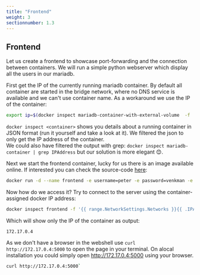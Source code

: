 ```yaml
---
title: "Frontend"
weight: 3
sectionnumber: 1.3
---
```


## Frontend

Let us create a frontend to showcase port-forwarding and the connection between containers. We will run a simple python webserver which display all the users in our mariadb.

First get the IP of the currently running mariadb container. By default all container are started in the bridge network, where no DNS service is available and we can't use container name. As a workaround we use the IP of the container:

```bash
export ip=$(docker inspect mariadb-container-with-external-volume  -f '{{ range.NetworkSettings.Networks }}{{ .IPAddress }}{{ end }}')
```

`docker inspect <container>` shows you details about a running container in JSON format (run it yourself and take a look at it). We filtered the json to only get the IP address of the container.  
We could also have filtered the output with grep: `docker inspect mariadb-container | grep IPAddress` but our solution is more elegant 😊.

Next we start the frontend container, lucky for us there is an image available online. If interested you can check the source-code [here](https://github.com/songlaa/container-lab-fronted):

```bash
docker run -d --name frontend -e username=peter -e password=venkman -e servername=$ip grafgabriel/container-lab-frontend
```

Now how do we access it? Try to connect to the server using the container-assigned docker IP address:

```bash
docker inspect frontend -f '{{ range.NetworkSettings.Networks }}{{ .IPAddress }}{{ end }}'
```

Which will show only the IP of the container as output:

```
172.17.0.4
```

As we don't have a browser in the webshell use `curl http://172.17.0.4:5000` to open the page in your terminal. On alocal installation you could simply open <http://172.17.0.4:5000> using your browser.

```bash
curl http://172.17.0.4:5000`
```
